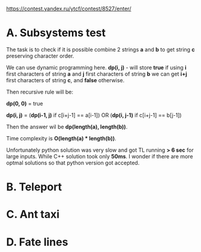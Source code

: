https://contest.yandex.ru/ytcf/contest/8527/enter/

# A. Subsystems test

The task is to check if it is possible combine 2 strings **a** and **b** to get string **c** preserving character order.

We can use dynamic programming here. **dp(i, j)** - will store **true** if using **i** first characters of string **a** and **j** first characters of string **b** we can get **i+j** first characters of string **c**, and **false** otherwise.

Then recursive rule will be:

**dp(0, 0)** = true

**dp(i, j)** = (**dp(i-1, j)** if c[i+j-1] == a[i-1]) OR (**dp(i, j-1)** if c[i+j-1] == b[j-1])

Then the answer wil be **dp(length(a), length(b))**.

Time complexity is **O(length(a) * length(b))**. 

Unfortunately python solution was very slow and got TL running **> 6 sec** for large inputs. While C++ solution took only **50ms**. I wonder if there are more optmal solutions so that python version got accepted.

# B. Teleport

# C. Ant taxi

# D. Fate lines

